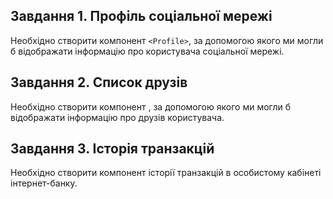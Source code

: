 ## Завдання 1. Профіль соціальної мережі

Необхідно створити компонент `<Profile>`, за допомогою якого ми могли б відображати інформацію про користувача соціальної мережі.


## Завдання 2. Список друзів

Необхідно створити компонент <FriendList>, за допомогою якого ми могли б відображати інформацію про друзів користувача.

## Завдання 3. Історія транзакцій

Необхідно створити компонент історії транзакцій в особистому кабінеті інтернет-банку.
